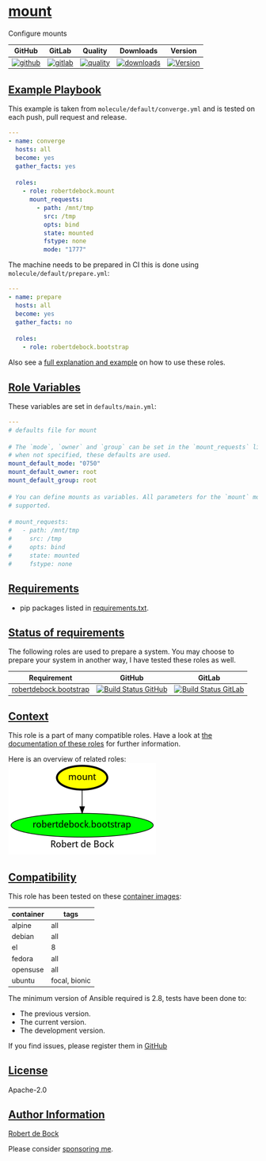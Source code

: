 # [mount](#mount)

Configure mounts

|GitHub|GitLab|Quality|Downloads|Version|
|------|------|-------|---------|-------|
|[![github](https://github.com/robertdebock/ansible-role-mount/workflows/Ansible%20Molecule/badge.svg)](https://github.com/robertdebock/ansible-role-mount/actions)|[![gitlab](https://gitlab.com/robertdebock/ansible-role-mount/badges/master/pipeline.svg)](https://gitlab.com/robertdebock/ansible-role-mount)|[![quality](https://img.shields.io/ansible/quality/51485)](https://galaxy.ansible.com/robertdebock/mount)|[![downloads](https://img.shields.io/ansible/role/d/51485)](https://galaxy.ansible.com/robertdebock/mount)|[![Version](https://img.shields.io/github/release/robertdebock/ansible-role-mount.svg)](https://github.com/robertdebock/ansible-role-mount/releases/)|

## [Example Playbook](#example-playbook)

This example is taken from `molecule/default/converge.yml` and is tested on each push, pull request and release.
```yaml
---
- name: converge
  hosts: all
  become: yes
  gather_facts: yes

  roles:
    - role: robertdebock.mount
      mount_requests:
        - path: /mnt/tmp
          src: /tmp
          opts: bind
          state: mounted
          fstype: none
          mode: "1777"
```

The machine needs to be prepared in CI this is done using `molecule/default/prepare.yml`:
```yaml
---
- name: prepare
  hosts: all
  become: yes
  gather_facts: no

  roles:
    - role: robertdebock.bootstrap
```

Also see a [full explanation and example](https://robertdebock.nl/how-to-use-these-roles.html) on how to use these roles.

## [Role Variables](#role-variables)

These variables are set in `defaults/main.yml`:
```yaml
---
# defaults file for mount

# The `mode`, `owner` and `group` can be set in the `mount_requests` list, but
# when not specified, these defaults are used.
mount_default_mode: "0750"
mount_default_owner: root
mount_default_group: root

# You can define mounts as variables. All parameters for the `mount` module are
# supported.

# mount_requests:
#   - path: /mnt/tmp
#     src: /tmp
#     opts: bind
#     state: mounted
#     fstype: none
```

## [Requirements](#requirements)

- pip packages listed in [requirements.txt](https://github.com/robertdebock/ansible-role-mount/blob/master/requirements.txt).

## [Status of requirements](#status-of-requirements)

The following roles are used to prepare a system. You may choose to prepare your system in another way, I have tested these roles as well.

| Requirement | GitHub | GitLab |
|-------------|--------|--------|
|[robertdebock.bootstrap](https://galaxy.ansible.com/robertdebock/bootstrap)|[![Build Status GitHub](https://github.com/robertdebock/ansible-role-bootstrap/workflows/Ansible%20Molecule/badge.svg)](https://github.com/robertdebock/ansible-role-bootstrap/actions)|[![Build Status GitLab ](https://gitlab.com/robertdebock/ansible-role-bootstrap/badges/master/pipeline.svg)](https://gitlab.com/robertdebock/ansible-role-bootstrap)|

## [Context](#context)

This role is a part of many compatible roles. Have a look at [the documentation of these roles](https://robertdebock.nl/) for further information.

Here is an overview of related roles:
![dependencies](https://raw.githubusercontent.com/robertdebock/ansible-role-mount/png/requirements.png "Dependencies")

## [Compatibility](#compatibility)

This role has been tested on these [container images](https://hub.docker.com/u/robertdebock):

|container|tags|
|---------|----|
|alpine|all|
|debian|all|
|el|8|
|fedora|all|
|opensuse|all|
|ubuntu|focal, bionic|

The minimum version of Ansible required is 2.8, tests have been done to:

- The previous version.
- The current version.
- The development version.



If you find issues, please register them in [GitHub](https://github.com/robertdebock/ansible-role-mount/issues)

## [License](#license)

Apache-2.0

## [Author Information](#author-information)

[Robert de Bock](https://robertdebock.nl/)

Please consider [sponsoring me](https://github.com/sponsors/robertdebock).
